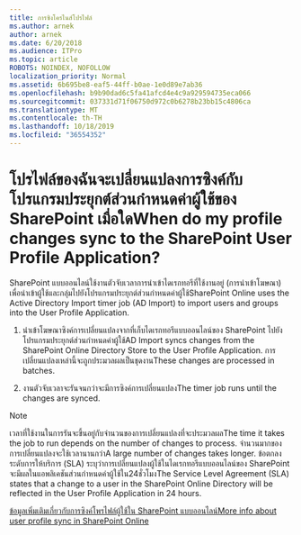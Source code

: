 ```yaml
---
title: การซิงโครไนส์โปรไฟล์
ms.author: arnek
author: arnek
ms.date: 6/20/2018
ms.audience: ITPro
ms.topic: article
ROBOTS: NOINDEX, NOFOLLOW
localization_priority: Normal
ms.assetid: 6b695be8-eaf5-44ff-b0ae-1e0d89e7ab36
ms.openlocfilehash: b9b90dad6c5fa41afcd4e4c9a929594735eca066
ms.sourcegitcommit: 037331d71f06750d972c0b6278b23bb15c4806ca
ms.translationtype: MT
ms.contentlocale: th-TH
ms.lasthandoff: 10/18/2019
ms.locfileid: "36554352"
---
```

# <a name="when-do-my-profile-changes-sync-to-the-sharepoint-user-profile-application"></a><span data-ttu-id="6e0b4-102">โปรไฟล์ของฉันจะเปลี่ยนแปลงการซิงค์กับโปรแกรมประยุกต์ส่วนกำหนดค่าผู้ใช้ของ SharePoint เมื่อใด</span><span class="sxs-lookup"><span data-stu-id="6e0b4-102">When do my profile changes sync to the SharePoint User Profile Application?</span></span>

<span data-ttu-id="6e0b4-103">SharePoint แบบออนไลน์ใช้งานตัวจับเวลาการนำเข้าไดเรกทอรีที่ใช้งานอยู่ (การนำเข้าโฆษณา) เพื่อนำเข้าผู้ใช้และกลุ่มไปยังโปรแกรมประยุกต์ส่วนกำหนดค่าผู้ใช้</span><span class="sxs-lookup"><span data-stu-id="6e0b4-103">SharePoint Online uses the Active Directory Import timer job (AD Import) to import users and groups into the User Profile Application.</span></span> 
  
1. <span data-ttu-id="6e0b4-104">นำเข้าโฆษณาซิงค์การเปลี่ยนแปลงจากที่เก็บไดเรกทอรีแบบออนไลน์ของ SharePoint ไปยังโปรแกรมประยุกต์ส่วนกำหนดค่าผู้ใช้</span><span class="sxs-lookup"><span data-stu-id="6e0b4-104">AD Import syncs changes from the SharePoint Online Directory Store to the User Profile Application.</span></span> <span data-ttu-id="6e0b4-105">การเปลี่ยนแปลงเหล่านี้จะถูกประมวลผลเป็นชุดงาน</span><span class="sxs-lookup"><span data-stu-id="6e0b4-105">These changes are processed in batches.</span></span>
    
2. <span data-ttu-id="6e0b4-106">งานตัวจับเวลาจะรันจนกว่าจะมีการซิงค์การเปลี่ยนแปลง</span><span class="sxs-lookup"><span data-stu-id="6e0b4-106">The timer job runs until the changes are synced.</span></span>
    
> [!NOTE]
> <span data-ttu-id="6e0b4-107">เวลาที่ใช้งานในการรันจะขึ้นอยู่กับจำนวนของการเปลี่ยนแปลงที่จะประมวลผล</span><span class="sxs-lookup"><span data-stu-id="6e0b4-107">The time it takes the job to run depends on the number of changes to process.</span></span> <span data-ttu-id="6e0b4-108">จำนวนมากของการเปลี่ยนแปลงจะใช้เวลานานกว่า</span><span class="sxs-lookup"><span data-stu-id="6e0b4-108">A large number of changes takes longer.</span></span> <span data-ttu-id="6e0b4-109">ข้อตกลงระดับการให้บริการ (SLA) ระบุว่าการเปลี่ยนแปลงผู้ใช้ในไดเรกทอรีแบบออนไลน์ของ SharePoint จะมีผลในแอพลิเคชันส่วนกำหนดค่าผู้ใช้ใน24ชั่วโมง</span><span class="sxs-lookup"><span data-stu-id="6e0b4-109">The Service Level Agreement (SLA) states that a change to a user in the SharePoint Online Directory will be reflected in the User Profile Application in 24 hours.</span></span> 
  
[<span data-ttu-id="6e0b4-110">ข้อมูลเพิ่มเติมเกี่ยวกับการซิงค์โพรไฟล์ผู้ใช้ใน SharePoint แบบออนไลน์</span><span class="sxs-lookup"><span data-stu-id="6e0b4-110">More info about user profile sync in SharePoint Online</span></span>](https://go.microsoft.com/fwlink/?linkid=875671)
  

